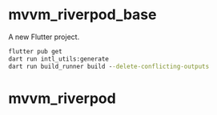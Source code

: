 # mvvm_riverpod_base

A new Flutter project.

```cmd
flutter pub get
dart run intl_utils:generate
dart run build_runner build --delete-conflicting-outputs
```
# mvvm_riverpod
